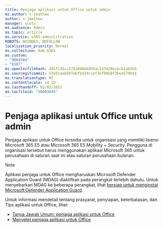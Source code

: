 ```yaml
---
title: Penjaga aplikasi untuk Office untuk admin
ms.author: v-jmathew
author: v-jmathew
manager: scotv
ms.audience: Admin
ms.topic: article
ms.service: o365-administration
ROBOTS: NOINDEX, NOFOLLOW
localization_priority: Normal
ms.collection: Adm_O365
ms.custom:
- "9004584"
- "8187"
ms.openlocfilehash: 4d1f136cc57b100084dd5ac137828ececb1a03b0
ms.sourcegitcommit: 53e5caab697ebfb434ccef3ef98b8f2bee579b41
ms.translationtype: MT
ms.contentlocale: id-ID
ms.lasthandoff: 02/02/2021
ms.locfileid: "50093045"
---
```

# <a name="application-guard-for-office-for-admins"></a>Penjaga aplikasi untuk Office untuk admin

Penjaga aplikasi untuk Office tersedia untuk organisasi yang memiliki lisensi Microsoft 365 E5 atau Microsoft 365 E5 Mobility + Security. Pengguna di organisasi tersebut harus menggunakan aplikasi Microsoft 365 untuk perusahaan di saluran saat ini atau saluran perusahaan bulanan.

> [!NOTE]
> Aplikasi penjaga untuk Office mengharuskan Microsoft Defender Application Guard (MDAG) diaktifkan pada perangkat terlebih dahulu. Untuk menyebarkan MDAG ke beberapa perangkat, lihat [bersiap untuk menginstal Microsoft Defender Application Guard](https://docs.microsoft.com/windows/security/threat-protection/microsoft-defender-application-guard/install-md-app-guard).

Untuk informasi mendetail tentang prasyarat, penyiapan, keterbatasan, dan Tips aplikasi untuk Office, lihat:

- [Tanya Jawab Umum: penjaga aplikasi untuk Office](https://support.microsoft.com/office/application-guard-for-office-9e0fb9c2-ffad-43bf-8ba3-78f785fdba46)
- [Menyetel penjaga aplikasi untuk Office](https://docs.microsoft.com/microsoft-365/security/office-365-security/install-app-guard)
